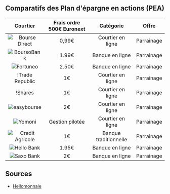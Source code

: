 ## Comparatifs des Plan d'épargne en actions (PEA)

|Courtier|Frais ordre 500€ Euronext|Catégorie|Offre|
|:------:|:-----------------------:|:-------:|:----------------:|
|![Bourse Direct](https://i.ibb.co/k4zZd5m/1.webp)|0,99€|Courtier en ligne|Parrainage|
|![BoursoBank](https://i.ibb.co/yP0KyJv/4.jpg)|1.99€|Banque en ligne|Parrainage|
|![Fortuneo](https://i.ibb.co/dJjf60q/2.webp)|2.50€|Banque en ligne|Parrainage|
|!Trade Republic|1€|Courtier en ligne|Parrainage|
|!Shares|1€|Courtier en ligne|Parrainage|
|![easybourse](https://i.ibb.co/prC8Q5x/5.webp)|2€|Courtier en ligne|Parrainage|
|![Yomoni](https://i.ibb.co/xHqr2PS/3.webp)|Gestion pilotée|Courtier en ligne|Parrainage|
|![Credit Agricole](https://i.ibb.co/WBRqXwY/ca.png)|1€|Banque traditionnelle|Parrainage|
|![Hello Bank](https://i.ibb.co/FBZqmvR/1.png)|1.95€|Banque en ligne|Parrainage|
|![Saxo Bank](https://i.ibb.co/PZyPJVG/saxo.png)|2€|Banque en ligne|Parrainage|


## Sources
- [Hellomonnaie](https://www.hellomonnaie.fr/comparatif/pea/)
